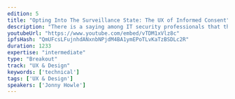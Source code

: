 ```yaml
---
edition: 5
title: "Opting Into The Surveillance State: The UX of Informed Consent"
description: "There is a saying among IT security professionals that the most vulnerable part of any system is the human. Additionally, it just so happens that when you want to exploit human behavior, product designers can be the most effective attackers. We have seen this be the case in such high profile instances as the Cambridge Analytica/Facebook scandal, and with Libra looming on the horizon, the situation is only becoming more dire.As we move into a future where digital identities can be sovereign and people truly have both the power to control the the data they share, but also the responsibility that comes with this power, what role do product designers play in helping to bring about the future that the self-sovereign identity movement promises?This talk will will explore the importance of ethics in design as it relates to data sharing and also examine some of the common \"dark patterns\" that are currently exploited. It will also present examples and suggestions for best practices when interacting with user data, how to gain informed consent from users, how to solve the \"privacy paradox\", how to design dApps that are GDPR compliant, and other related topics."
youtubeUrl: "https://www.youtube.com/embed/vTDM1xVlz8c"
ipfsHash: "QmUFcsLFujnhdANxnbNPjdM4BA1ymEPoTLvKaTzBSDLc2R"
duration: 1233
expertise: "intermediate"
type: "Breakout"
track: "UX & Design"
keywords: ['technical']
tags: ['UX & Design']
speakers: ['Jonny Howle']
---
```

